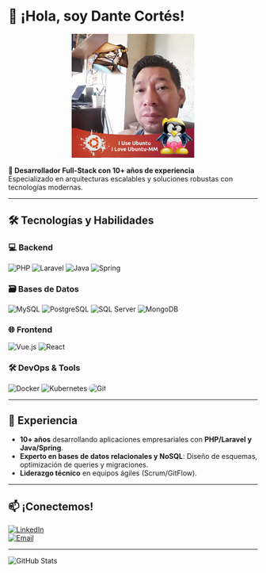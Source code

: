# 👋 ¡Hola, soy Dante Cortés!  
<div align='center'>
  <img height='250' src='/perfil.jpg' />
</div>

**🚀 Desarrollador Full-Stack con 10+ años de experiencia**  
Especializado en arquitecturas escalables y soluciones robustas con tecnologías modernas.  

---

## 🛠 Tecnologías y Habilidades  

### 💻 Backend  
<img src="https://img.shields.io/badge/PHP-777BB4?style=flat&logo=php&logoColor=white" alt="PHP" /> <img src="https://img.shields.io/badge/Laravel-FF2D20?style=flat&logo=laravel&logoColor=white" alt="Laravel" />
<img src="https://img.shields.io/badge/Java-ED8B00?style=flat&logo=openjdk&logoColor=white" alt="Java" />
<img src="https://img.shields.io/badge/Spring-6DB33F?style=flat&logo=spring&logoColor=white" alt="Spring" />  

### 🗃️ Bases de Datos  
<img src="https://img.shields.io/badge/MySQL-4479A1?style=flat&logo=mysql&logoColor=white" alt="MySQL" /> <img src="https://img.shields.io/badge/PostgreSQL-4169E1?style=flat&logo=postgresql&logoColor=white" alt="PostgreSQL"  />
<img src="https://img.shields.io/badge/SQL_Server-CC2927?style=flat&logo=microsoft-sql-server&logoColor=white" alt="SQL Server" />
<img src="https://img.shields.io/badge/MongoDB-47A248?style=flat&logo=mongodb&logoColor=white" alt="MongoDB" />  

### 🌐 Frontend  
<img src="https://img.shields.io/badge/Vue.js-4FC08D?style=flat&logo=vuedotjs&logoColor=white" alt="Vue.js" /> <img src="https://img.shields.io/badge/React-61DAFB?style=flat&logo=react&logoColor=black" alt="React" />  

### 🛠 DevOps & Tools  
<img src="https://img.shields.io/badge/Docker-2496ED?style=flat&logo=docker&logoColor=white" alt="Docker" /> <img src="https://img.shields.io/badge/Kubernetes-326CE5?style=flat&logo=kubernetes&logoColor=white" alt="Kubernetes" />
<img src="https://img.shields.io/badge/Git-F05032?style=flat&logo=git&logoColor=white" alt="Git" style="border-radius: 8px;" />  

---

## 📌 Experiencia  
- **10+ años** desarrollando aplicaciones empresariales con **PHP/Laravel y Java/Spring**.  
- **Experto en bases de datos relacionales y NoSQL**: Diseño de esquemas, optimización de queries y migraciones.  
- **Liderazgo técnico** en equipos ágiles (Scrum/GitFlow).  

---

## 📫 ¡Conectemos!  
[![LinkedIn](https://img.shields.io/badge/LinkedIn-0077B5?style=flat&logo=linkedin&logoColor=white)](https://linkedin.com/in/tu-perfil)  
[![Email](https://img.shields.io/badge/Gmail-D14836?style=flat&logo=gmail&logoColor=white)](mailto:tu-email@gmail.com)  

---

![GitHub Stats](https://github-readme-stats.vercel.app/api?username=danteCortes&show_icons=true&theme=radical)
